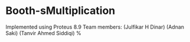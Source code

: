 # Booth-sMultiplication
Implemented using Proteus 8.9
Team members:
(Julfikar H Dinar)
(Adnan Saki)
(Tanvir Ahmed Siddiqi)
%
